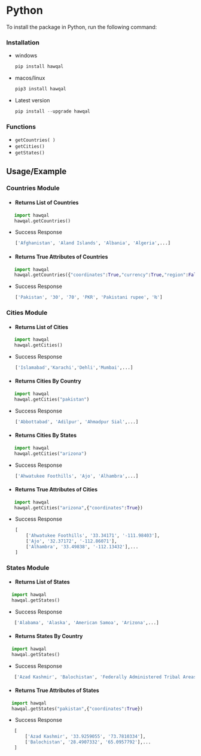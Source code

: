 # Python

To install the package in Python, run the following command:

### Installation

- windows
  ```python
  pip install hawqal
  ```
- macos/linux
  ```python
  pip3 install hawqal
  ```
- Latest version
  ```python
  pip install --upgrade hawqal
  ```

### Functions

- `getCountries( )`
- `getCities()`
- `getStates()`

## Usage/Example

### Countries Module

- #### Returns List of Countries

```python
   import hawqal
   hawqal.getCountries()
```

- Success Response
  ```python
  ['Afghanistan', 'Aland Islands', 'Albania', 'Algeria',...]
  ```
- #### Returns True Attributes of Countries

```python
   import hawqal
   hawqal.getCountries({"coordinates":True,"currency":True,"region":False})
```

- Success Response
  ```python
  ['Pakistan', '30', '70', 'PKR', 'Pakistani rupee', '₨']
  ```

### Cities Module

- #### Returns List of Cities

```Python
   import hawqal
   hawqal.getCities()
```

- Success Response
  ```python
  ['Islamabad','Karachi','Dehli','Mumbai',...]
  ```
- #### Returns Cities By Country

```Python
   import hawqal
   hawqal.getCities("pakistan")
```

- Success Response
  ```python
  ['Abbottabad', 'Adilpur', 'Ahmadpur Sial',...]
  ```
- #### Returns Cities By States

```Python
   import hawqal
   hawqal.getCities("arizona")
```

- Success Response
  ```python
  ['Ahwatukee Foothills', 'Ajo', 'Alhambra',...]
  ```
- #### Returns True Attributes of Cities

```Python
   import hawqal
   hawqal.getCities("arizona",{"coordinates":True})
```

- Success Response
  ```python
  [
      ['Ahwatukee Foothills', '33.34171', '-111.98403'],
      ['Ajo', '32.37172', '-112.86071'],
      ['Alhambra', '33.49838', '-112.13432'],...
  ]
  ```

### States Module

- #### Returns List of States

```python
  import hawqal
  hawqal.getStates()
```

- Success Response

```python
   ['Alabama', 'Alaska', 'American Samoa', 'Arizona',...]
```

- #### Returns States By Country

```python
  import hawqal
  hawqal.getStates()
```

- Success Response

```python
   ['Azad Kashmir', 'Balochistan', 'Federally Administered Tribal Areas', 'Gilgit-Baltistan', 'Islamabad Capital Territory',...]
```

- #### Returns True Attributes of States

```python
  import hawqal
  hawqal.getStates("pakistan",{"coordinates":True})
```

- Success Response

```python
   [
       ['Azad Kashmir', '33.9259055', '73.7810334'],
       ['Balochistan', '28.4907332', '65.0957792'],...
   ]
```
